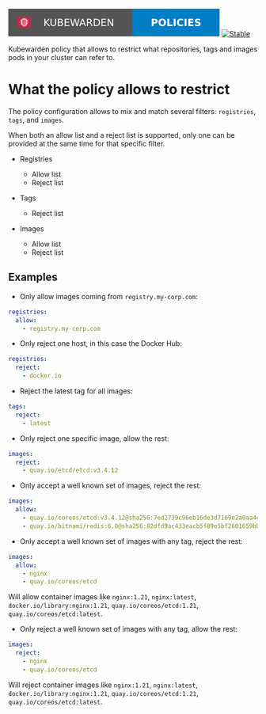 [![Kubewarden Policy Repository](https://github.com/kubewarden/community/blob/main/badges/kubewarden-policies.svg)](https://github.com/kubewarden/community/blob/main/REPOSITORIES.md#policy-scope)
[![Stable](https://img.shields.io/badge/status-stable-brightgreen?style=for-the-badge)](https://github.com/kubewarden/community/blob/main/REPOSITORIES.md#stable)

Kubewarden policy that allows to restrict what repositories, tags and
images pods in your cluster can refer to.

# What the policy allows to restrict

The policy configuration allows to mix and match several filters:
`registries`, `tags`, and `images`.

When both an allow list and a reject list is supported, only one can
be provided at the same time for that specific filter.

- Registries

  - Allow list
  - Reject list

- Tags

  - Reject list

- Images
  - Allow list
  - Reject list

## Examples

- Only allow images coming from `registry.my-corp.com`:

```yaml
registries:
  allow:
    - registry.my-corp.com
```

- Only reject one host, in this case the Docker Hub:

```yaml
registries:
  reject:
    - docker.io
```

- Reject the latest tag for all images:

```yaml
tags:
  reject:
    - latest
```

- Only reject one specific image, allow the rest:

```yaml
images:
  reject:
    - quay.io/etcd/etcd:v3.4.12
```

- Only accept a well known set of images, reject the rest:

```yaml
images:
  allow:
    - quay.io/coreos/etcd:v3.4.12@sha256:7ed2739c96eb16de3d7169e2a0aa4ccf3a1f44af24f2bb6cad826935a51bcb3d
    - quay.io/bitnami/redis:6.0@sha256:82dfd9ac433eacb5f89e5bf2601659bbc78893c1a9e3e830c5ef4eb489fde079
```

- Only accept a well known set of images with any tag, reject the rest:

```yaml
images:
  allow:
    - nginx
    - quay.io/coreos/etcd
```

Will allow container images like `nginx:1.21`, `nginx:latest`,
`docker.io/library:nginx:1.21`, `quay.io/coreos/etcd:1.21`,
`quay.io/coreos/etcd:latest`.

- Only reject a well known set of images with any tag, allow the rest:

```yaml
images:
  reject:
    - nginx
    - quay.io/coreos/etcd
```

Will reject container images like `nginx:1.21`, `nginx:latest`,
`docker.io/library:nginx:1.21`, `quay.io/coreos/etcd:1.21`,
`quay.io/coreos/etcd:latest`.
